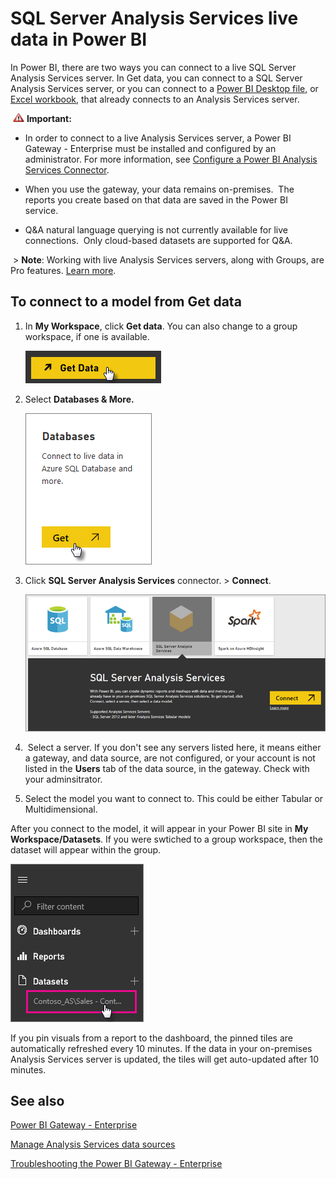 ﻿<properties
   pageTitle="SQL Server Analysis Services live data in Power BI"
   description="SQL Server Analysis Services live data in Power BI. This is done via a data source that was configured for an enterprise gateway."
   services="powerbi"
   documentationCenter=""
   authors="guyinacube"
   manager="mblythe"
   editor=""
   tags=""
   qualityFocus="no"
   qualityDate=""/>

<tags
   ms.service="powerbi"
   ms.devlang="NA"
   ms.topic="article"
   ms.tgt_pltfrm="NA"
   ms.workload="powerbi"
   ms.date="04/25/2016"
   ms.author="asaxton"/>
# SQL Server Analysis Services live data in Power BI

In Power BI, there are two ways you can connect to a live SQL Server Analysis Services server. In Get data, you can connect to a SQL Server Analysis Services server, or you can connect to a [Power BI Desktop file](powerbi-service-powerbi-desktop-files.md), or [Excel workbook](powerbi-service-excel-data.md), that already connects to an Analysis Services server. 

 ![](media/powerbi-sql-server-analysis-services-tabular-data/importantIcon.png) **Important:**

-   In order to connect to a live Analysis Services server, a Power BI Gateway - Enterprise must be installed and configured by an administrator. For more information, see [Configure a Power BI Analysis Services Connector](powerbi-gateway-enterprise.md).

-   When you use the gateway, your data remains on-premises.  The reports you create based on that data are saved in the Power BI service. 

-   Q&A natural language querying is not currently available for live connections.  Only cloud-based datasets are supported for Q&A.

 > **Note**: Working with live Analysis Services servers, along with Groups, are Pro features. [Learn more](powerbi-power-bi-pro-content-what-is-it.md).

## To connect to a model from Get data

1.  In **My Workspace**, click **Get data**. You can also change to a group workspace, if one is available.

	![](media/powerbi-sql-server-analysis-services-tabular-data/ConnectToAS_GetDataButton.png)

2.  Select **Databases & More.**

	![](media/powerbi-sql-server-analysis-services-tabular-data/ConnectToAS_GetData_1.png)

3.  Click **SQL Server Analysis Services** connector. \> **Connect**. 

	![](media/powerbi-sql-server-analysis-services-tabular-data/ConnectToAS_GetData_2.png)

4.  Select a server. If you don't see any servers listed here, it means either a gateway, and data source, are not configured, or your account is not listed in the **Users** tab of the data source, in the gateway. Check with your adminsitrator.

5.  Select the model you want to connect to. This could be either Tabular or Multidimensional.

After you connect to the model, it will appear in your Power BI site in **My Workspace/Datasets**. If you were swtiched to a group workspace, then the dataset will appear within the group.

![](media/powerbi-sql-server-analysis-services-tabular-data/ConnectToAS_Dataset_5.png)

If you pin visuals from a report to the dashboard, the pinned tiles are automatically refreshed every 10 minutes. If the data in your on-premises Analysis Services server is updated, the tiles will get auto-updated after 10 minutes.

## See also

[Power BI Gateway - Enterprise](powerbi-gateway-enterprise.md)

[Manage Analysis Services data sources](powerbi-gateway-enterprise-manage-ssas.md)

[Troubleshooting the Power BI Gateway - Enterprise](powerbi-gateway-enterprise-tshoot.md)